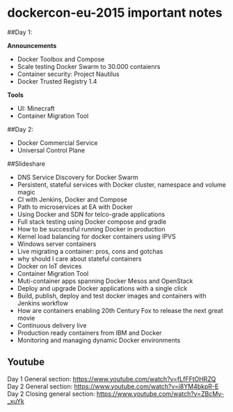 # dockercon-eu-2015 important notes

##Day 1:

**Announcements**
- Docker Toolbox and Compose
- Scale testing Docker Swarm to 30.000 contaienrs
- Container security: Project Nautilus
- Docker Trusted Registry 1.4

**Tools**
- UI: Minecraft
- Container Migration Tool

##Day 2:
- Docker Commercial Service
- Universal Control Plane

##Slideshare
- DNS Service Discovery for Docker Swarm
- Persistent, stateful services with Docker cluster, namespace and volume magic
- CI with Jenkins, Docker and Compose
- Path to microservices at EA with Docker
- Using Docker and SDN for telco-grade applications
- Full stack testing using Docker compose and gradle
- How to be successful running Docker in production
- Kernel load balancing for docker containers using IPVS
- Windows server containers
- Live migrating a container: pros, cons and gotchas
- why should I care about stateful containers
- Docker on IoT devices
- Container Migration Tool
- Muti-container apps spanning Docker Mesos and OpenStack
- Deploy and upgrade Docker applications with a single click
- Build, publish, deploy and test docker images and containers with Jenkins workflow
- How are containers enabling 20th Century Fox to release the next great movie
- Continuous delivery live
- Production ready containers from IBM and Docker
- Monitoring and managing dynamic Docker environments

## Youtube
Day 1 General section: https://www.youtube.com/watch?v=fLfFFtOHRZQ
Day 2 General section: https://www.youtube.com/watch?v=i8YM4bkpR-E
Day 2 Closing general section: https://www.youtube.com/watch?v=ZBcMy-_xuYk

